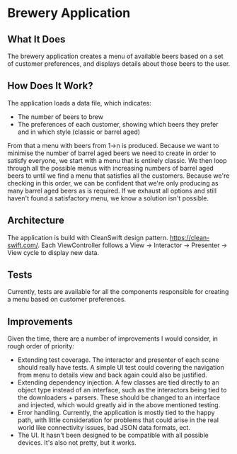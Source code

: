
# Brewery Application

## What It Does
The brewery application creates a menu of available beers based on a set of customer preferences, and displays details about those beers to the user.

## How Does It Work?
The application loads a data file, which indicates:
 - The number of beers to brew
 - The preferences of each customer, showing which beers they prefer and in which style (classic or barrel aged)

From that a menu with beers from 1->n is produced. Because we want to minimise the number of barrel aged beers we need to create in order to satisfy everyone, we start with a menu that is entirely classic. We then loop through all the possible menus with increasing numbers of barrel aged beers to until we find a menu that satisfies all the customers. Because we're checking in this order, we can be confident that we're only producing as many barrel aged beers as is required. If we exhaust all options and still haven't found a satisfactory menu, we know a solution isn't possible.

## Architecture
The application is build with CleanSwift design pattern. https://clean-swift.com/. Each ViewController follows a View -> Interactor -> Presenter -> View cycle to display new data.

## Tests
Currently, tests are available for all the components responsible for creating a menu based on customer preferences.

## Improvements
Given the time, there are a number of improvements I would consider, in rough order of priority:
- Extending test coverage. The interactor and presenter of each scene should really have tests. A simple UI test could covering the navigation from menu to details view and back again could also be justified.
- Extending dependency injection. A few classes are tied directly to an object type instead of an interface, such as the interactors being tied to the downloaders + parsers. These should be changed to an interface and injected, which would greatly aid in the above mentioned testing.
- Error handling. Currently, the application is mostly tied to the happy path, with little consideration for problems that could arise in the real world like connectivity issues, bad JSON data formats, ect.
- The UI. It hasn't been designed to be compatible with all possible devices. It's also not pretty, but it works.
